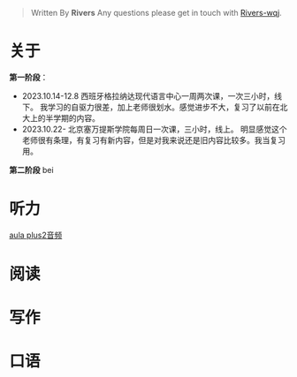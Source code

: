 


> Written By **Rivers**
> Any questions please get in touch with  [Rivers-wqj](https://rivers-wqj.github.io/).
# 关于

**第一阶段**：
- 2023.10.14-12.8 西班牙格拉纳达现代语言中心一周两次课，一次三小时，线下。
我学习的自驱力很差，加上老师很划水。感觉进步不大，复习了以前在北大上的半学期的内容。
- 2023.10.22- 北京塞万提斯学院每周日一次课，三小时，线上。
明显感觉这个老师很有条理，有复习有新内容，但是对我来说还是旧内容比较多。我当复习用。

**第二阶段**
bei


# 听力
 [aula plus2音频](https://campus-difusion.avallainmagnet.com/dashboard)
 # 阅读
 
 # 写作
 # 口语
<!--stackedit_data:
eyJoaXN0b3J5IjpbLTE5NjA5MTUzNzldfQ==
-->